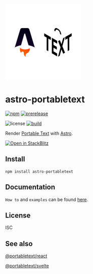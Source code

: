 <div>
  <img src="https://raw.githubusercontent.com/theisel/astro-portabletext/main/logo.svg" width="240" alt="astro-portabletext logo">
</div>

# astro-portabletext

[![npm](https://img.shields.io/npm/v/astro-portabletext?style=flat-square)](https://www.npmjs.com/package/astro-portabletext)
[![prerelease](https://img.shields.io/npm/v/astro-portabletext/next?style=flat-square&colour-blue)](https://www.npmjs.com/package/astro-portabletext)

![license](https://img.shields.io/npm/l/astro-portabletext?style=flat-square)
[![build](https://img.shields.io/github/workflow/status/theisel/astro-portabletext/CI?style=flat-square)](https://github.com/theisel/astro-portabletext/actions)

Render [Portable Text](https://portabletext.org/) with [Astro](https://astro.build/).

[![Open in StackBlitz](https://developer.stackblitz.com/img/open_in_stackblitz.svg)](https://stackblitz.com/github/theisel/astro-portabletext/tree/main/demo)

## Install

```
npm install astro-portabletext
```

## Documentation

`How to` and `examples` can be found [here](astro-portabletext/README.md "astro-portabletext documentation").

## License

ISC

## See also

[@portabletext/react](https://github.com/portabletext/react-portabletext)

[@portabletext/svelte](https://github.com/portabletext/svelte-portabletext)
